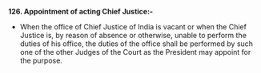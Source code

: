 **126. Appointment of acting Chief Justice:-** 
- When the office of Chief Justice of India is vacant or when the Chief Justice is, by reason of absence or otherwise, unable to perform the duties of his office, the duties of the office shall be performed by such one of the other Judges of the Court as the President may appoint for the purpose.